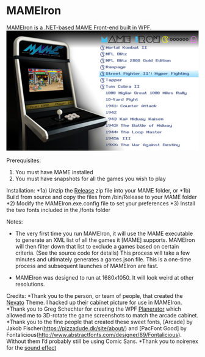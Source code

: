# MAMEIron
MAMEIron is a .NET-based MAME Front-end built in WPF.
![screenshot](https://github.com/MrChrisWeinert/MAMEIron/raw/master/MAMEIronWPF/Images/screenshot.png)

Prerequisites:
1) You must have MAME installed
2) You must have snapshots for all the games you wish to play

Installation:
*1a) Unzip the [Release](https://github.com/MrChrisWeinert/MAMEIron/raw/master/Releases/MAMEIron.ziphttps://github.com/MrChrisWeinert/MAMEIron/raw/master/Releases/MAMEIron.zip) zip file into your MAME folder, or
*1b) Build from source and copy the files from /bin/Release to your MAME folder
*2)  Modify the MAMEIron.exe.config file to set your preferences
*3)  Install the two fonts included in the /fonts folder


Notes:
- The very first time you run MAMEIron, it will use the MAME executable to generate an XML list of all the games it [MAME] supports.
MAMEIron will then filter down that list to exclude a games based on certain criteria. (See the source code for details)
This process will take a few minutes and ultimately generates a games.json file. This is a one-time process and subsequent launches of MAMEIron are fast.

- MAMEIron was designed to run at 1680x1050. It will look weird at other resolutions.

Credits:
*Thank you to the person, or team of people, that created the [Nevato](https://www.onyxarcade.com/nevato) Theme. I hacked up their cabinet picture for use in MAMEIron.
*Thank you to Greg Schechter for creating the WPF [Planerator](https://blogs.msdn.microsoft.com/greg_schechter/2007/10/26/enter-the-planerator-dead-simple-3d-in-wpf-with-a-stupid-name/) which allowed me to 3D-rotate the game screenshots to match the arcade cabinet.
*Thank you to the fine people that created these sweet fonts, [Arcade] by Jakob Fischer(https://pizzadude.dk/site/about/) and [PacFont Good] by Fontalicious(http://www.abstractfonts.com/designer/89/Fontalicious). Without them I’d probably still be using Comic Sans.
*Thank you to noirenex for the [sound effect](https://www.freesound.org/people/noirenex/sounds/98883/)
